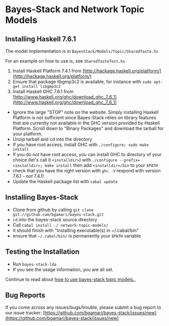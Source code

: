 
Bayes-Stack and Network Topic Models
=====================================

Installing Haskell 7.6.1 
-------------------------


The model implementation is in `BayesStack/Models/Topic/SharedTaste.hs`

For an example on how to use is, see `SharedTasteTest.hs`

1. Install Haskell Platform 7.4.1 from [http://hackage.haskell.org/platform/](http://hackage.haskell.org/platform/)
2. Ensure that package libgmp3c2 is available, for instance with `sudo apt-get install libgmp3c2`
2. Install Haskell GHC 7.6.1 from [http://www.haskell.org/ghc/download_ghc_7_6_1](http://www.haskell.org/ghc/download_ghc_7_6_1)
  - Ignore the large "STOP" note on the website. Simply installing Haskell Platform is not sufficient since Bayes-Stack relies on library features that are currently not available in the GHC version provided by Haskell Platform. Scroll down to "Binary Packages" and download the tarball for your platform.
  - Unzip tarball and cd into the directory
  - If you have root access, install GHC with `./configure; sudo make install`
  - If you do not have root access, you can install GHC to directory of your choice (let's call it `<installdir>`) with `./configure --prefix=<installdir>; make install`  then add `<installdir>/bin` to your `$PATH`
  - check that you have the right version with `ghc -V` respond with version 7.6.1 - *not* 7.4.1!
  - Update the Haskell package list with `cabal update`



Installing Bayes-Stack
----------------------------

- Clone from github by calling `git clone git://github.com/bgamari/bayes-stack.git`
- `cd` into the bayes-stack source directory
- Call `cabal install ./ network-topic-models/`
- It should finish with "Installing executable(s) in ~/.cabal/bin"
- ensure that `~/.cabal/bin/` is permanently your `$PATH` variable


Testing the Installation
------------------------

- Run `bayes-stack-lda`
- If you see the usage information, you are all set.


Continue to read about [how to use bayes-stack topic models..](usage.html)


Bug Reports
------------
If you come across any issues/bugs/trouble, please submit a bug report to our issue tracker:
[https://github.com/bgamari/bayes-stack/issues/new](https://github.com/bgamari/bayes-stack/issues/new)

